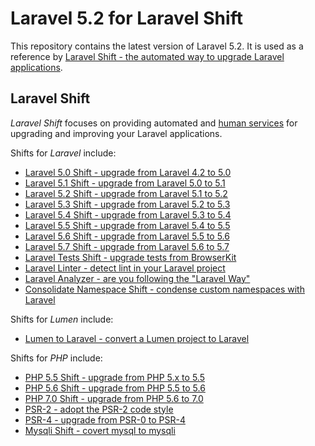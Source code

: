 # Laravel 5.2 for Laravel Shift

This repository contains the latest version of Laravel 5.2. It is used as a reference by [Laravel Shift - the automated way to upgrade Laravel applications](https://laravelshift.com).

## Laravel Shift
*Laravel Shift* focuses on providing automated and [human services](https://laravelshift.com/human-services) for upgrading and improving your Laravel applications.

Shifts for *Laravel* include:

- [Laravel 5.0 Shift - upgrade from Laravel 4.2 to 5.0](https://laravelshift.com/upgrade-laravel-4.2-to-laravel-5.0)
- [Laravel 5.1 Shift - upgrade from Laravel 5.0 to 5.1](https://laravelshift.com/upgrade-laravel-5.0-to-laravel-5.1) 
- [Laravel 5.2 Shift - upgrade from Laravel 5.1 to 5.2](https://laravelshift.com/upgrade-laravel-5.1-to-laravel-5.2) 
- [Laravel 5.3 Shift - upgrade from Laravel 5.2 to 5.3](https://laravelshift.com/upgrade-laravel-5.2-to-laravel-5.3)
- [Laravel 5.4 Shift - upgrade from Laravel 5.3 to 5.4](https://laravelshift.com/upgrade-laravel-5.3-to-laravel-5.4)
- [Laravel 5.5 Shift - upgrade from Laravel 5.4 to 5.5](https://laravelshift.com/upgrade-laravel-5.4-to-laravel-5.5)
- [Laravel 5.6 Shift - upgrade from Laravel 5.5 to 5.6](https://laravelshift.com/upgrade-laravel-5.5-to-laravel-5.6)
- [Laravel 5.7 Shift - upgrade from Laravel 5.6 to 5.7](https://laravelshift.com/upgrade-laravel-5.6-to-laravel-5.7)
- [Laravel Tests Shift - upgrade tests from BrowserKit](https://laravelshift.com/upgrade-laravel-5.3-tests-to-laravel-5.4-tests)
- [Laravel Linter - detect lint in your Laravel project](https://laravelshift.com/laravel-linter) 
- [Laravel Analyzer - are you following the "Laravel Way"](https://laravelshift.com/opinionated-laravel-way-shift) 
- [Consolidate Namespace Shift - condense custom namespaces with Laravel](https://laravelshift.com/laravel-consolidate-custom-namespaces)


Shifts for *Lumen* include:

- [Lumen to Laravel - convert a Lumen project to Laravel](https://laravelshift.com/convert-lumen-to-laravel) 


Shifts for *PHP* include:

- [PHP 5.5 Shift - upgrade from PHP 5.x to 5.5](https://laravelshift.com/upgrade-php5-to-php5.5)
- [PHP 5.6 Shift - upgrade from PHP 5.5 to 5.6](https://laravelshift.com/upgrade-php-5.5-to-php-5.6)
- [PHP 7.0 Shift - upgrade from PHP 5.6 to 7.0](https://laravelshift.com/upgrade-php-5.6-to-php-7.0)
- [PSR-2 - adopt the PSR-2 code style](https://laravelshift.com/upgrade-psr2-code-style-standard)
- [PSR-4 - upgrade from PSR-0 to PSR-4](https://laravelshift.com/upgrade-namespace-psr0-psr4)
- [Mysqli Shift - covert mysql to mysqli](https://laravelshift.com/upgrade-mysql-mysqli)
